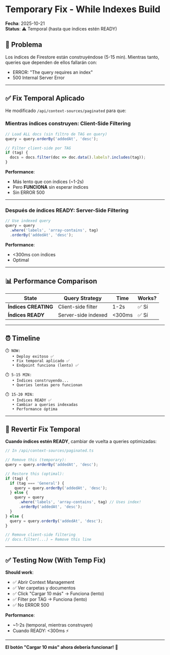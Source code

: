 # Temporary Fix - While Indexes Build
**Fecha**: 2025-10-21  
**Status**: ⚠️ Temporal (hasta que índices estén READY)

## 🎯 Problema

Los índices de Firestore están construyéndose (5-15 min). Mientras tanto, queries que dependen de ellos fallarán con:
- ERROR: "The query requires an index"
- 500 Internal Server Error

---

## ✅ Fix Temporal Aplicado

He modificado `/api/context-sources/paginated` para que:

### **Mientras índices construyen**: Client-Side Filtering

```typescript
// Load ALL docs (sin filtro de TAG en query)
query = query.orderBy('addedAt', 'desc');

// Filter client-side por TAG
if (tag) {
  docs = docs.filter(doc => doc.data().labels?.includes(tag));
}
```

**Performance**:
- Más lento que con índices (~1-2s)
- Pero **FUNCIONA** sin esperar índices
- Sin ERROR 500

---

### **Después de índices READY**: Server-Side Filtering

```typescript
// Use indexed query
query = query
  .where('labels', 'array-contains', tag)
  .orderBy('addedAt', 'desc');
```

**Performance**:
- <300ms con índices
- Optimal

---

## 📊 Performance Comparison

| State | Query Strategy | Time | Works? |
|---|---|---|---|
| **Índices CREATING** | Client-side filter | 1-2s | ✅ Sí |
| **Índices READY** | Server-side indexed | <300ms | ✅ Sí |

---

## ⏰ Timeline

```
⏱️ NOW:
   • Deploy exitoso ✅
   • Fix temporal aplicado ✅
   • Endpoint funciona (lento) ✅
   
⏱️ 5-15 MIN:
   • Índices construyendo...
   • Queries lentas pero funcionan
   
⏱️ 15-20 MIN:
   • Índices READY ✅
   • Cambiar a queries indexadas
   • Performance óptima
```

---

## 🔧 Revertir Fix Temporal

**Cuando índices estén READY**, cambiar de vuelta a queries optimizadas:

```typescript
// In /api/context-sources/paginated.ts

// Remove this (temporary):
query = query.orderBy('addedAt', 'desc');

// Restore this (optimal):
if (tag) {
  if (tag === 'General') {
    query = query.orderBy('addedAt', 'desc');
  } else {
    query = query
      .where('labels', 'array-contains', tag) // Uses index!
      .orderBy('addedAt', 'desc');
  }
} else {
  query = query.orderBy('addedAt', 'desc');
}

// Remove client-side filtering
// docs.filter(...) ← Remove this line
```

---

## ✅ Testing Now (With Temp Fix)

**Should work**:
- ✅ Abrir Context Management
- ✅ Ver carpetas y documentos
- ✅ Click "Cargar 10 más" → Funciona (lento)
- ✅ Filter por TAG → Funciona (lento)
- ✅ No ERROR 500

**Performance**:
- ~1-2s (temporal, mientras construyen)
- Cuando READY: <300ms ⚡

---

**El botón "Cargar 10 más" ahora debería funcionar!** 🎯

